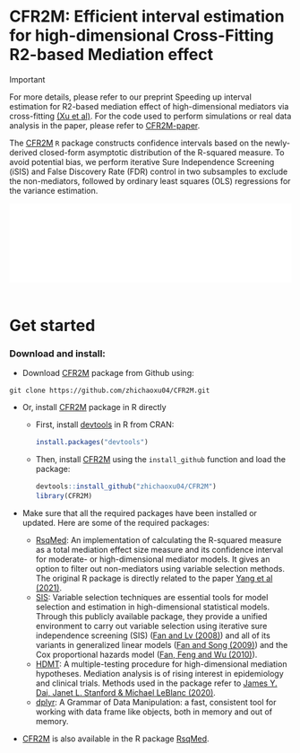 CFR2M: Efficient interval estimation for high-dimensional Cross-Fitting R2-based Mediation effect
================

> [!IMPORTANT]  
> For more details, please refer to our preprint Speeding up interval estimation for R2-based mediation effect of high-dimensional mediators via cross-fitting [(Xu et al)](https://www.ncbi.nlm.nih.gov/pmc/articles/PMC9934518/). For the code used to perform simulations or real data analysis in the paper, please refer to [CFR2M-paper](https://github.com/zhichaoxu04/CFR2M-paper).


The [CFR2M](https://github.com/zhichaoxu04/CFR2M) `R` package constructs confidence intervals based on the newly-derived closed-form asymptotic distribution of the R-squared measure.
To avoid potential bias, we perform iterative Sure Independence Screening (iSIS) and False Discovery Rate (FDR) control in two subsamples to exclude the non-mediators, followed by ordinary least squares (OLS) regressions for the variance estimation.

<div align="center"><img src="man/Figure/CF_OLS.gif" ></div>
</br>

# Get started
### Download and install:

- Download [CFR2M](https://github.com/zhichaoxu04/CFR2M) package from Github using:

<!-- -->

    git clone https://github.com/zhichaoxu04/CFR2M.git

- Or, install [CFR2M](https://github.com/zhichaoxu04/CFR2M) package in R directly

  - First, install [devtools](https://devtools.r-lib.org) in R from CRAN:
    ``` r
    install.packages("devtools")
    ```
  - Then, install [CFR2M](https://github.com/zhichaoxu04/CFR2M) using the `install_github` function and load the package:
    ``` r
    devtools::install_github("zhichaoxu04/CFR2M")
    library(CFR2M)
    ```
- Make sure that all the required packages have been installed or updated. Here are some of the required packages:
  - [RsqMed](https://cran.r-project.org/web/packages/RsqMed/index.html): An implementation of calculating the R-squared measure as a total mediation effect size measure and its confidence interval for moderate- or high-dimensional mediator models. It gives an option to filter out non-mediators using variable selection methods. The original R package is directly related to the paper [Yang et al (2021)](https://pubmed.ncbi.nlm.nih.gov/34425752/).
  - [SIS](https://cran.r-project.org/web/packages/SIS/index.html): Variable selection techniques are essential tools for model selection and estimation in high-dimensional statistical models. Through this publicly available package, they provide a unified environment to carry out variable selection using iterative sure independence screening (SIS) ([Fan and Lv (2008)](https://academic.oup.com/jrsssb/article/70/5/849/7109492)) and all of its variants in generalized linear models ([Fan and Song (2009)](https://projecteuclid.org/journals/annals-of-statistics/volume-38/issue-6/Sure-independence-screening-in-generalized-linear-models-with-NP-dimensionality/10.1214/10-AOS798.full)) and the Cox proportional hazards model ([Fan, Feng and Wu (2010)](https://projecteuclid.org/ebooks/institute-of-mathematical-statistics-collections/Borrowing-Strength--Theory-Powering-Applications--A-Festschrift-for/chapter/High-dimensional-variable-selection-for-Coxs-proportional-hazards-model/10.1214/10-IMSCOLL606)).
  - [HDMT](https://cran.r-project.org/web/packages/HDMT/index.html): A multiple-testing procedure for high-dimensional mediation hypotheses. Mediation analysis is of rising interest in epidemiology and clinical trials. Methods used in the package refer to [James Y. Dai, Janet L. Stanford & Michael LeBlanc (2020)](https://www.tandfonline.com/doi/full/10.1080/01621459.2020.1765785).
  - [dplyr](https://cran.r-project.org/web/packages/dplyr/index.html): A Grammar of Data Manipulation: a fast, consistent tool for working with data frame like objects, both in memory and out of memory.

- [CFR2M](https://github.com/zhichaoxu04/CFR2M) is also available in the R package [RsqMed](https://cran.r-project.org/web/packages/RsqMed/index.html).

